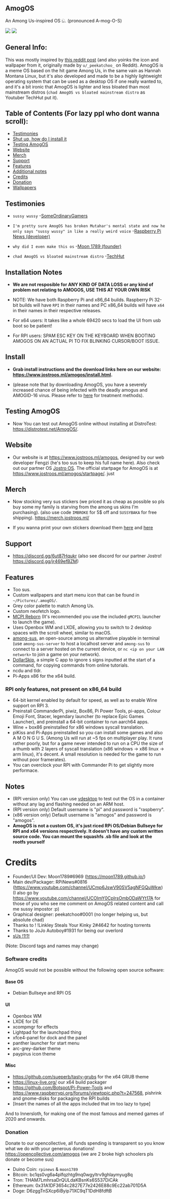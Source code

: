 ## AmogOS
An Among Us-inspired OS ඞ. (pronounced A-mog-O-S)

<img src="https://i.postimg.cc/vmF8tTVH/120727498-ecfc5e00-c497-11eb-9f92-a1b99318fee1.png"/> <img src="https://i.postimg.cc/m2Ym9qXt/130533968-d797e83d-e643-4c62-9264-7d46c2b67b48.png"/>

## General Info:  

This was mostly inspired by [this reddit post](https://www.reddit.com/r/unixporn/comments/nhomed/cinnamon_amogos_is_complete_icon_art_idea_by_u/) (and also yoinks the icon and wallpaper from it, originally made by `u/_peekatchoo_` on Reddit). AmogOS is a meme OS based on the hit game Among Us, in the same vain as Hannah Montana Linux, but it's also developed and made to be a highly lightweight operating system that can be used as a desktop OS if one really wanted to, and it's a bit ironic that AmogOS is lighter and less bloated than most mainstream distros (`chad AmogOS vs bloated mainstream distro` as Youtuber TechHut put it).

## Table of Contents (For lazy ppl who dont wanna scroll):
- [Testimonies](#Testimonies)  
- [Shut up, how do I install it](#Install) <br>
- [Testing AmogOS](#Testing-AmogOS)  <br>
- [Website](#Website)  
- [Merch](#Merch)  
- [Support](#Support)  
- [Features](#Features)  
- [Additional notes](#Notes)  
- [Credits](#Credits)  
- [Donation](#Donation)  
- [Wallpapers](https://github.com/jostroOS/AmogOS-Wallpapers)  

## Testimonies

- `sussy wussy` -[SomeOrdinaryGamers](https://www.youtube.com/watch?v=ixLuhDxNktk)
  
- `I'm pretty sure AmogOS has broken Mutahar's mental state and now he only says "sussy wussy" in like a really weird voice` -[Raspberry Pi News (developer)](https://www.youtube.com/watch?v=jiQVuhNiTZ0)
  
- `why did I even make this os` -[Moon 1789 (founder)](https://www.youtube.com/watch?v=hkzYIwMYds8)
  
- `chad AmogOS vs bloated mainstream distro` -[TechHut](https://www.youtube.com/watch?v=ymYIJYb2hYI)  

## Installation Notes
- **We are not resposible for ANY KIND OF DATA LOSS or any kind of problem not relating to AMOGOS, USE THIS AT YOUR OWN RISK**

- NOTE: We have both Raspberry Pi and x86_64 builds. Raspberry Pi 32-bit builds will have `RPI` in their names and PC x86_64 builds will have `x64` in their names in their respective releases.  

- For x64 users: It takes like a whole 69420 secs to load the UI from usb boot so be patient!

- For RPI users: SPAM ESC KEY ON THE KEYBOARD WHEN BOOTING AMOGOS ON AN ACTUAL PI TO FIX BLINKING CURSOR/BOOT ISSUE.

## Install
- **Grab install instructions and the download links here on our website: https://www.jostroos.ml/amogos/install.html.**

- (please note that by downloading AmogOS, you have a severely increased chance of being infected with the deadly amogus and AMOGID-16 virus. Please refer to [here](https://www.youtube.com/watch?v=nFstpT_YTro) for treatment methods).

## Testing AmogOS
- Now You can test out AmogOS online without installing at DistroTest: https://distrotest.net/AmogOS/.

## Website
- Our website is at https://www.jostroos.ml/amogos, designed by our web developer Fengzi (he's too sus to keep his full name here). Also check out our partner OS [Jostro OS](https://github.com/jostroOS/jostro). The official startpage for AmogOS is at https://www.jostroos.ml/amogos/startpage/.
just 
## Merch
- Now stocking very sus stickers (we priced it as cheap as possible so pls buy some my family is starving from the among us skins I'm purchasing). (also use code `IMBROKE` for 5$ off and `SUSSYBAKA` for free shipping). 
https://merch.jostroos.ml/ 

- If you wanna print your own stickers download them [here](https://cdn.discordapp.com/attachments/867502562953658428/867512035687530526/amog-icon.png) and [here](https://cdn.discordapp.com/attachments/867502562953658428/867871352035082300/amogoschip-sticker.png)

## Support
- https://discord.gg/6ut87Hqukr (also see discord for our partner Jostro! https://discord.gg/jr469efBZM)

## Features
- Too sus.
- Custom wallpapers and start menu icon that can be found in `~/Pictures/.amogOS/`.
- Grey color palette to match Among Us.
- Custom neofetch logo.
- [MCPI Reborn](https://gitea.thebrokenrail.com/TheBrokenRail/minecraft-pi-reborn) (It's recommended you use the included `gMCPIL` launcher to launch the game).
- Uses Openbox WM and LXDE, allowing you to switch to 2 desktop spaces with the scroll wheel, similar to macOS.
- [among-sus](https://git.sr.ht/~martijnbraam/among-sus), an open-source among us alternative playable in terminal (use `among-sus-server` to host a localhost server and `among-sus` to connect to a server hosted on the current device, or `nc <ip on your LAN network>` to join a game on your network).
- [DollarSkip](https://github.com/CleanMachine1/DollarSkip), a simple C app to ignore `$` signs inputted at the start of a command, for copying commands from online tutorials.
- ncdu and tldr.
- Pi-Apps x86 for the x64 build.

### RPI only features, not present on x86_64 build
- 64-bit kernel enabled by default for speed, as well as to enable Wine support on RPI 3.
- Preinstall CommanderPi, piwiz, Box86, Pi Power Tools, pi-apps, Colour Emoji Font, Stacer, legendary launcher (to replace Epic Games Launcher), and preinstall a 64-bit container to run aarch64 apps.
- Wine + box86 preinstalled for x86 windows syscall translation.
- piKiss and Pi-Apps preinstalled so you can install some games and also A M O N G U S.
(Among Us will run at ~5 fps on multiplayer play. It runs rather poorly, but for a game never intended to run on a CPU the size of a thumb with 2 layers of syscall translation (x86 windows -> x86 linux -> arm linux), it's decent. A small resolution is needed for the game to run without poor framerates).
- You can overclock your RPI with Commander Pi to get slightly more performace.

## Notes
- (RPI version only) You can use [vdesktop](https://github.com/Botspot/vdesktop) to test out the OS in a container without any lag and flashing needed on an ARM host.
- (RPI version only) Default username is "pi" and password is "raspberry".
- (x86 version only) Default username is "amogos" and password is "amogos".
- **AmogOS is not a custom OS, it's just riced RPi OS/Debian Bullseye for RPI and x64 versions respectively. It doesn't have any custom written source code. You can mount the squashfs .sb file and look at the rootfs yourself**

# Credits
- Founder/UI Dev: Moon1789#6969 (https://moon1789.github.io/)
- Main dev/Packager: RPiNews#0816 (https://www.youtube.com/channel/UCmp6JswV90SV5agNFGQuWkw) (I also go by https://www.youtube.com/channel/UCOImY0CpIrsOmbODaWYt17A for those of you who see me comment on AmogOS related content and call me sussy impostor :p)
- Graphical designer: peekatchoo#0001 (no longer helping us, but absolute chad)
- Thanks to !   !Linkley Steals Your Kinky 2#4642 for hosting torrents
- Thanks to JoJo Autoboy#1931 for being our overlord
- [sUs !1!1!](https://linustechtips.com/uploads/monthly_2021_03/1647043410_LinusWindowsXP.png.52fed85d600faa323ec2fa515d1b3ff7.png)

(Note: Discord tags and names may change)

### Software credits
AmogOS would not be possible without the following open source software:

#### Base OS  

- Debian Bullseye and RPI OS  

#### UI  

- Openbox WM  
- LXDE for DE  
- xcompmgr for effects  
- Lightpad for the launchpad thing  
- xfce4-panel for dock and the panel
- panther launcher for start menu
- arc-grey-darker theme
- paypirus icon theme

#### Misc  

- https://github.com/sueperb/tasty-grubs for the x64 GRUB theme  
- https://linux-live.org/ our x64 build packager
- https://github.com/Botspot/Pi-Power-Tools and https://www.raspberrypi.org/forums/viewtopic.php?t=247568, pishrink and gnome-disks for packaging the RPI builds  
- [Insert the names of all the apps included that im too lazy to type]  

And to Innersloth, for making one of the most famous and memed games of 2020 and onwards.  

### Donation
Donate to our opencollective, all funds spending is transparent so you know what we do with your generous donations! https://opencollective.com/amogos (we are 2 broke high schoolers pls donate or become sus)

- Duino Coin: `rpinews` & `moon1789`
- Bitcoin: bc1qs0vg6a4plfqzhtg9nq0wgyltrv9ghlaymyug8q
- Tron: THAM7LmhrsaDrQULdaKBsnKs6S537DiCAk
- Ethereum: 0x31A1DF3654c2827E77e2426E88c9Ec22ab701D5A
- Doge: D6zggTnSXcp6iByip71XC9qT1DdH8fdftB
